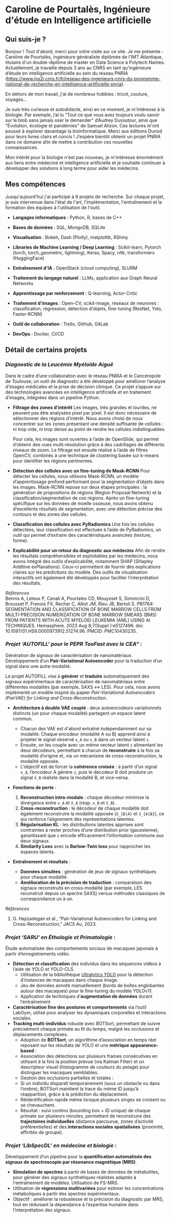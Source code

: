 # Caroline de Pourtalès, Ingénieure d'étude en Intelligence artificielle

## Qui suis-je ? 

Bonjour !
Tout d'abord, merci pour votre visite sur ce site. Je me présente : Caroline de Pourtalès, ingénieure généraliste diplômée de l'IMT Atlantique, titulaire d'un double-diplôme de master en Data Science à Polytech Nantes. Actuellement, je travaille depuis 3 ans au CNRS en tant qu’ingénieure d’étude en intelligence artificielle au sein du réseau PNRIA (https://www.ins2i.cnrs.fr/fr/reseau-des-ingenieurs-cnrs-du-programme-national-de-recherche-en-intelligence-artificielle-pnria).

En dehors de mon travail, j'ai de nombreux hobbies : tricot, couture, voyages... 

Je suis très curieuse et autodidacte, ainsi en ce moment, je m'intéresse à la biologie. Par exemple, j’ai lu "Tout ce que vous avez toujours voulu savoir sur le blob sans jamais oser le demander" d’Audrey Dussutour, ainsi que "Évolution, écologie et pandémies" de Samuel Alizon. Ces lectures m'ont poussé à explorer davantage la bioinformatique. Merci aux éditions Dunod pour leurs livres clairs et concis ! J’espère bientôt obtenir un projet PNRIA dans ce domaine afin de mettre à contribution ces nouvelles connaissances.

Mon intérêt pour la biologie n'est pas nouveau, je m'intéresse énormément aux liens entre médecine et intelligence artificielle et je souhaite continuer à développer des solutions à long terme pour aider les médecins. 

## Mes compétences

Jusqu'aujourd'hui j'ai participé à 9 projets de recherche. Sur chaque projet, je suis intervenue dans l'état de l'art, l'implémentation, l'entraînement et la formation des équipes à l'utilisation de l'outil.

- **Langages informatiques** : Python, R, bases de C++  
- **Bases de données** : SQL, MongoDB, SQLite  
- **Visualisation** : Bokeh, Dash (Plotly), matplotlib, RShiny  

- **Libraries de Machine Learning / Deep Learning** : Scikit-learn, Pytorch (torch, torch_geometric, lightning), Keras, Spacy, nltk, transformers (HuggingFace)
- **Entraînement d'IA** : OpenStack (cloud computing), SLURM  
- **Traitement du langage naturel** : LLMs, application aux Graph Neural Networks  
- **Apprentissage par renforcement** : Q-learning, Actor-Critic  
- **Traitement d'images** : Open-CV, scikit-image, réseaux de neurones : classification, régression, détection d’objets, fine-tuning (ResNet, Yolo, Faster-RCNN)  

- **Outil de collaboration** : Trello, GitHub, GitLab  
- **DevOps** : Docker, CI/CD

## Détail de certains projets

### *Diagnostic de la Leucémie Myéloïde Aiguë* 

Dans le cadre d’une collaboration avec le réseau PNRIA et le Cancéropole de Toulouse, un outil de diagnostic a été développé pour améliorer l’analyse d’images médicales et la prise de décision clinique. Ce projet s’appuie sur des technologies avancées en intelligence artificielle et en traitement d’images, intégrées dans un pipeline Python.

- **Filtrage des zones d’intérêt**
    Les images, très grandes et lourdes, ne peuvent pas être analysées pixel par pixel. Il est donc nécessaire de sélectionner des régions d’intérêt. Nous avons choisi de nous concentrer sur les zones présentant une densité suffisante de cellules : ni trop vide, ni trop dense au point de rendre les cellules indistinguables.

    Pour cela, les images sont ouvertes à l’aide de OpenSlide, qui permet d’obtenir des vues multi-résolution grâce à des cadrillages de différents niveaux de zoom. Le filtrage est ensuite réalisé à l’aide de filtres OpenCV, combinés à une technique de clustering basée sur k-means pour identifier les régions pertinentes.

- **Détection des cellules avec un fine-tuning de Mask-RCNN**
    Pour détecter les cellules, nous utilisons Mask-RCNN, un modèle d’apprentissage profond performant pour la segmentation d’objets dans les images. Mask-RCNN repose sur deux étapes principales : la génération de propositions de régions (Region Proposal Network) et la classification/segmentation de ces régions. Après un fine-tuning spécifique sur les données de moelle osseuse, nous avons obtenu d’excellents résultats de segmentation, avec une détection précise des contours et des zones des cellules.

- **Classification des cellules avec PyRadiomics**
    Une fois les cellules détectées, leur classification est effectuée à l’aide de PyRadiomics, un outil qui permet d’extraire des caractéristiques avancées (texture, forme). 

- **Explicabilité pour un retour du diagnostic aux médecins**
    Afin de rendre les résultats compréhensibles et exploitables par les médecins, nous avons intégré des outils d’explicabilité, notamment SHAP (SHapley Additive exPlanations). Ceux-ci permettent de fournir des explications claires sur les prédictions du modèle. Des outils de visualisation interactifs ont également été développés pour faciliter l’interprétation des résultats.

*Références*  
Bennis A, Leleux P, Canali A, Pourtales CD, Mouysset S, Simoncini D, Brousset P, Frenois FX, Recher C, Alliot JM, Rieu JB, Bertoli S. PB1764: SEGMENTATION AND CLASSIFICATION OF BONE MARROW CELLS FROM MULTI-PRECISION NUMERIZATION OF BONE MARROW SMEARS (BMS) FROM PATIENTS WITH ACUTE MYELOID LEUKEMIA (AML) USING AI TECHNIQUES. Hemasphere. 2023 Aug 8;7(Suppl ):e5127496. doi: 10.1097/01.HS9.0000973912.51274.96. PMCID: PMC10430235.

### *Projet ‘AUTOFILL’ pour le PEPR TooFast avec le CEA"* : 
Génération de signaux de caractérisation de nanomatériaux.  
Développement d’un **Pair-Variational Autoencoder** pour la traduction d’un signal dans une autre modalité.

Le projet AUTOFILL vise à **générer** et **traduire** automatiquement des signaux expérimentaux de caractérisation de nanomatériaux entre différentes modalités (par exemple, SAXS ↔ LES). Pour cela, nous avons implémenté un modèle inspiré du papier *Pair-Variational Autoencoders (PairVAE) for Linking and Cross-Reconstruction*.

- **Architecture à double VAE couplé** : deux autoencodeurs variationnels distincts (un pour chaque modalité) partagent un espace latent commun.
    - Chacun des VAE est d'abord entraîné indépendamment sur sa modalité. Chaque encodeur (modalité A ou B) apprend ainsi à projeter le signal observé `x_A` ou `x_B` dans un vecteur latent `z`.
    - Ensuite, on les couple avec un même vecteur latent `z` alimentant les deux décodeurs, permettant à chacun de **reconstruire** à la fois sa modalité d’origine et, via un mécanisme de cross-reconstruction, la modalité opposée.
    - L’objectif est de forcer la **cohérence croisée** : à partir d’un signal `x_A`, l’encodeur A génère `z`, puis le décodeur B doit produire un signal `x̂_B` réaliste dans la modalité B, et vice-versa.

- **Fonctions de perte** :  
  1. **Reconstruction intra-modale** : chaque décodeur minimise la divergence entre `x_A` et `x̂_A` (resp. `x_B` et `x̂_B`).
  2. **Cross-reconstruction** : le décodeur de chaque modalité doit également reconstruire la modalité opposée (`x̂_{B|A}` et `x̂_{A|B}`), ce qui renforce l’alignement des représentations latentes.
  3. **Régularisation KL** : les distributions latentes apprises sont contraintes à rester proches d’une distribution prior (gaussienne), garantissant que `z` encode efficacement l’information commune aux deux signaux.
  4. **Similarity Loss** avec la **Barlow-Twin loss** pour rapprocher les espaces latents.

- **Entraînement et résultats** :  
  - **Données simulées** : génération de jeux de signaux synthétiques pour chaque modalité.
  - **Amélioration de la précision de traduction** : comparaison des signaux reconstruits en cross-modalité (par exemple, LES reconstruit depuis un spectre SAXS) versus méthodes classiques de correspondance un à un.


*Références*  
1. G. Hajizadegan et al., “Pair-Variational Autoencoders for Linking and Cross-Reconstruction,” *JACS Au*, 2023. 

### *Projet ‘SARU’  en Éthologie et Primatologie* :  
Étude automatisée des comportements sociaux de macaques japonais à partir d’enregistrements vidéo.  
- **Détection et classification** des individus dans les séquences vidéos à l’aide de YOLO et YOLO-CLS.
    - Utilisation de la bibliothèque [Ultralytics YOLO](https://github.com/ultralytics/ultralytics) pour la détection d’instances de macaques dans chaque image.  
    - Jeu de données annoté manuellement (bords de boîtes englobantes autour des macaques) pour le fine-tuning du modèle YOLOv11.  
    - Application de techniques d’**augmentation de données** durant l’entraînement
- **Caractérisation fine des postures et comportements** via l’outil LabGym, utilisé pour analyser les dynamiques corporelles et interactions sociales.  
- **Tracking multi-individus** robuste avec BOTSort, permettant de suivre précisément chaque primate au fil du temps, malgré les occlusions et déplacements complexes.
    - Adoption de **BOTSort**, un algorithme d’association en temps réel reposant sur les résultats de YOLO et une **métrique appearance-based** :  
    - Association des détections sur plusieurs frames consécutives en utilisant à la fois la position prévue (via Kalman Filter) et un descripteur visuel (histogramme de couleurs du pelage) pour distinguer les macaques semblables.  
    - Gestion des occlusions partielles et totales :  
    - Si un individu disparaît temporairement (sous un obstacle ou dans l’ombre), BOTSort maintient la trace du même ID jusqu’à réapparition, grâce à la prédiction du déplacement.  
    - Réidentification rapide même lorsque plusieurs singes se croisent ou se chevauchent.  
    - Résultat : suivi continu (bounding box + ID unique) de chaque primate sur plusieurs minutes, permettant de reconstruire des **trajectoires individuelles** (distance parcourue, zones d’activité préférentielles) et des **interactions sociales spatialisées** (proximité, affinités de groupe).


### *Projet ‘LibSpecDL’ en médecine et biologie* : 
Développement d’un pipeline pour la **quantification automatisée des signaux de spectroscopie par résonance magnétique (MRS)**.  
- **Simulation de spectres** à partir de bases de données de métabolites, pour générer des signaux synthétiques réalistes adaptés à l'entraînement de modèles.  Utilisation de FS-MRS.
- Utilisation de **régressions multivariées** pour estimer les concentrations métaboliques à partir des spectres expérimentaux.  
- Objectif : améliorer la robustesse et la précision du diagnostic par MRS, tout en réduisant la dépendance à l’expertise humaine dans l’interprétation des signaux.

